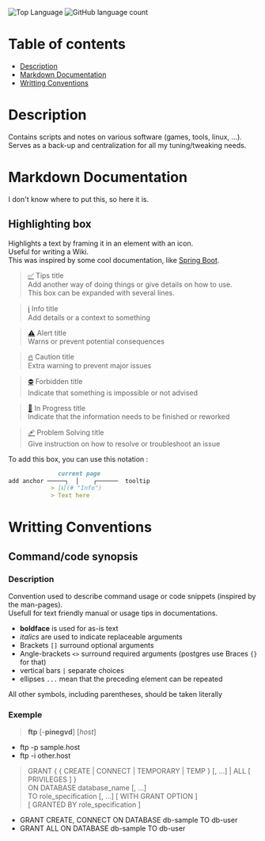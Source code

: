![Top Language](https://img.shields.io/github/languages/top/Iron-Wolf/script)
![GitHub language count](https://img.shields.io/github/languages/count/Iron-Wolf/script?color=blueviolet)

# Table of contents  
- [Description](#description)
- [Markdown Documentation](#markdown-documentation)
- [Writting Conventions](#writting-conventions)

# Description

Contains scripts and notes on various software (games, tools, linux, ...).  
Serves as a back-up and centralization for all my tuning/tweaking needs.


# Markdown Documentation
I don't know where to put this, so here it is.

## Highlighting box
Highlights a text by framing it in an element with an icon.  
Useful for writing a Wiki.  
This was inspired by some cool documentation, like [Spring Boot](https://docs.spring.io/spring-boot/docs/current/reference/htmlsingle/#using.devtools).

> [✅](# "Tips") Tips title  
> Add another way of doing things or give details on how to use.  
> This box can be expanded with several lines.

> [ℹ️](# "Info") Info title  
> Add details or a context to something

> [⚠️](# "Alert") Alert title  
> Warns or prevent potential consequences

> [🔥](# "Caution") Caution title  
> Extra warning to prevent major issues

> [⛔️](# "Forbidden") Forbidden title  
> Indicate that something is impossible or not advised

> [🚧](# "In Progress") In Progress title  
> Indicate that the information needs to be finished or reworked

> [🩹](# "Problem Solving") Problem Solving title  
> Give instruction on how to resolve or troubleshoot an issue

To add this box, you can use this notation :  
```markdown
              current page
add anchor ─────┐  │    ┌──────  tooltip
            > [ℹ️](# "Info")
            > Text here
```


# Writting Conventions

## Command/code synopsis
### Description
Convention used to describe command usage or code snippets (inspired by the man-pages).  
Usefull for text friendly manual or usage tips in documentations.  
- **boldface** is used for as-is text
- _italics_ are used to indicate replaceable arguments
- Brackets `[]` surround optional arguments
- Angle-brackets `<>` surround required arguments (postgres use Braces `{}` for that)
- vertical bars `|` separate choices
- ellipses `...` mean that the preceding element can be repeated

All other symbols, including parentheses, should be taken literally

### Exemple
> **ftp** [-**pinegvd**] [_host_]  
- ftp -p sample.host
- ftp -i other.host

> GRANT { { CREATE | CONNECT | TEMPORARY | TEMP } [, ...] | ALL [ PRIVILEGES ] }  
> ON DATABASE database_name [, ...]  
> TO role_specification [, ...] [ WITH GRANT OPTION ]  
> [ GRANTED BY role_specification ]
- GRANT CREATE, CONNECT ON DATABASE db-sample TO db-user
- GRANT ALL ON DATABASE db-sample TO db-user
